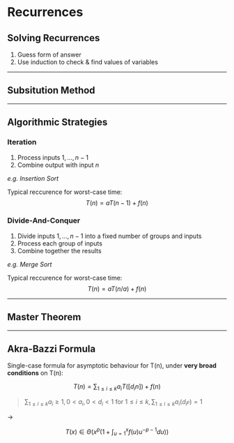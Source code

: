 # Recurrences

## Solving Recurrences

1. Guess form of answer
2. Use induction to check & find values of variables

---

## Subsitution Method



---

## Algorithmic Strategies

### Iteration

1. Process inputs $1,...,n-1$
2. Combine output with input $n$

*e.g. Insertion Sort*

Typical reccurence for worst-case time:
$$T(n) = aT(n-1) + f(n)$$

### Divide-And-Conquer

1. Divide inputs $1,...,n-1$ into a fixed number of groups and inputs
2. Process each group of inputs
3. Combine together the results

*e.g. Merge Sort*

Typical reccurence for worst-case time:
$$T(n) = aT(n/a) + f(n)$$

---

## Master Theorem

---

## Akra-Bazzi Formula

Single-case formula for asymptotic behaviour for T(n), under **very broad conditions** on T(n):

$$T(n)=\sum_{1\leq i \leq k} a_i T ([d_i n]) + f(n)$$

> $\sum_{1 \leq i \leq k} a_i \geq 1, 0 < a_i, 0<d_i<1$ for $1\leq i \leq k, \sum_{1\leq i\leq k} a_i(d_{i^p})=1$

$\rightarrow$

$$T(x) \in \Theta(x^p(1 + \int^x_{u=1} f(u) u^{-p-1} du))$$